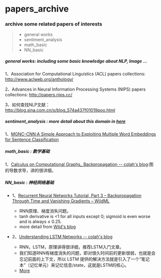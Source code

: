 # papers_archive
### archive some related papers of interests
> - general works
> - sentiment_analysis
> - math_basic
> - NN_basic




##### general works: including some basic knowledge about NLP, Image ...

1、Association for Computational Linguistics (ACL) papers collections: http://www.aclweb.org/anthology/

2、Advances in Neural Information Processing Systems (NIPS) papers collections: http://papers.nips.cc/

3、如何查找NLP文献： http://blog.sina.com.cn/s/blog_574a437f01019poo.html


##### sentiment_analysis : more detail about this domain in [here](https://github.com/JDwangmo/sentiment_classification)
1、[MGNC-CNN:A Simple Approach to Exploiting Multiple Word Embeddings for Sentence Classification](https://raw.githubusercontent.com/JDwangmo/papers_archive/master/sentiment_analysis/N16-1178-MGNC-CNN:A-Simple-Approach-to-Exploiting-Multiple-Word-Embeddings-for-Sentence-Classification.pdf)


##### math_basic : 数学基础
1、[Calculus on Computational Graphs_ Backpropagation -- colah's blog](https://raw.githubusercontent.com/JDwangmo/papers_archive/master/math_basic/Calculus-on-Computational-Graphs_Backpropagation--colah's_blog.pdf):图的导数求导，讲的很详细。

##### NN_basic : 神经网络基础
- 1、[Recurrent Neural Networks Tutorial, Part 3 – Backpropagation Through Time and Vanishing Gradients – WildML](https://raw.githubusercontent.com/JDwangmo/papers_archive/master/NN_basic/Recurrent-Neural-Networks-Tutorial-Part-3–Backpropagation-Through-Time-and-Vanishing-Gradients–WildML.pdf)
    - RNN原理、梯度消失问题。
    - tanh derivative is  <1  for all inputs except 0; sigmoid is even worse and is always  ≤ 0.25.
    - more detail from [Wild's blog](http://www.wildml.com/2015/10/recurrent-neural-networks-tutorial-part-3-backpropagation-through-time-and-vanishing-gradients/)

- 2、[Understanding LSTM Networks -- colah's blog](https://raw.githubusercontent.com/JDwangmo/papers_archive/master/NN_basic/Understanding-LSTM-Networks--colah's-blog.pdf)
    - RNN，LSTM，原理讲得很详细，推荐LSTM入门文章。
    - 我们知道RNN有梯度消失的问题，即对很久时间前的更新很弱，也就是会忘记前面的上下文，所以 LSTM 提供的解决方法就是引入了一个“笔记本”（记忆单元）来记忆信息/state，这就是LSTM的核心。
    - [More](http://colah.github.io/posts/2015-08-Understanding-LSTMs/)